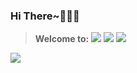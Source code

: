 ### Hi There~🤗🤗🤗

> **Welcome to:** 
[![](https://img.shields.io/badge/MyHomepage-@Conqueror712-green.svg)](https://conqueror712.github.io) [![](https://img.shields.io/badge/MyBlog-@Conqueror712-blue.svg)](https://juejin.cn/user/1297878069809725/posts) [![](https://img.shields.io/badge/MyBilibili-@Conqueror712-pink.svg)](https://space.bilibili.com/57089326/video)

<!--
**Conqueror712/Conqueror712** is a ✨ _special_ ✨ repository because its `README.md` (this file) appears on your GitHub profile.

Here are some ideas to get you started:

- 🔭 I’m currently working on ...
- 🌱 I’m currently learning ...
- 👯 I’m looking to collaborate on ...
- 🤔 I’m looking for help with ...
- 💬 Ask me about ...
- 📫 How to reach me: ...
- 😄 Pronouns: ...
- ⚡ Fun fact: ...
-->
<!--
<div align="left"><img height="200px" src="https://github-readme-stats.vercel.app/api?username=Conqueror712&hide_title=true&hide_border=true&show_icons=trueline_height=21&text_color=000&icon_color=000&bg_color=0,ea6161,ffc64d,fffc4d,52fa5a&theme=blue-green" /></div>
-->

[![](https://github-readme-stats.vercel.app/api?username=Conqueror712&theme=gotham)](https://github.com/anuraghazra/github-readme-stats)

